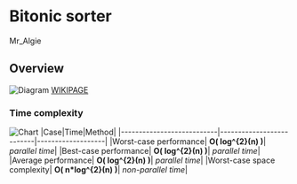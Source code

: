 # Bitonic sorter
Mr_Algie
## Overview
![Diagram](https://upload.wikimedia.org/wikipedia/commons/thumb/c/c6/BitonicSort.svg/1920px-BitonicSort.svg.png)
[WIKIPAGE](https://en.wikipedia.org/wiki/Bitonic_sorter)

### Time complexity
![Chart](https://i.ibb.co/NKnhWHy/chart.png)
|Case|Time|Method|
|---------------------------|--------------------------|-------------------|
|Worst-case performance|         **O( log^{2}(n) )**|     _parallel time_|
|Best-case performance|          **O( log^{2}(n) )**|    _parallel time_|
|Average performance|            **O( log^{2}(n) )**|    _parallel time_|
|Worst-case space complexity|    **O( n*log^{2}(n) )**|  _non-parallel time_|

